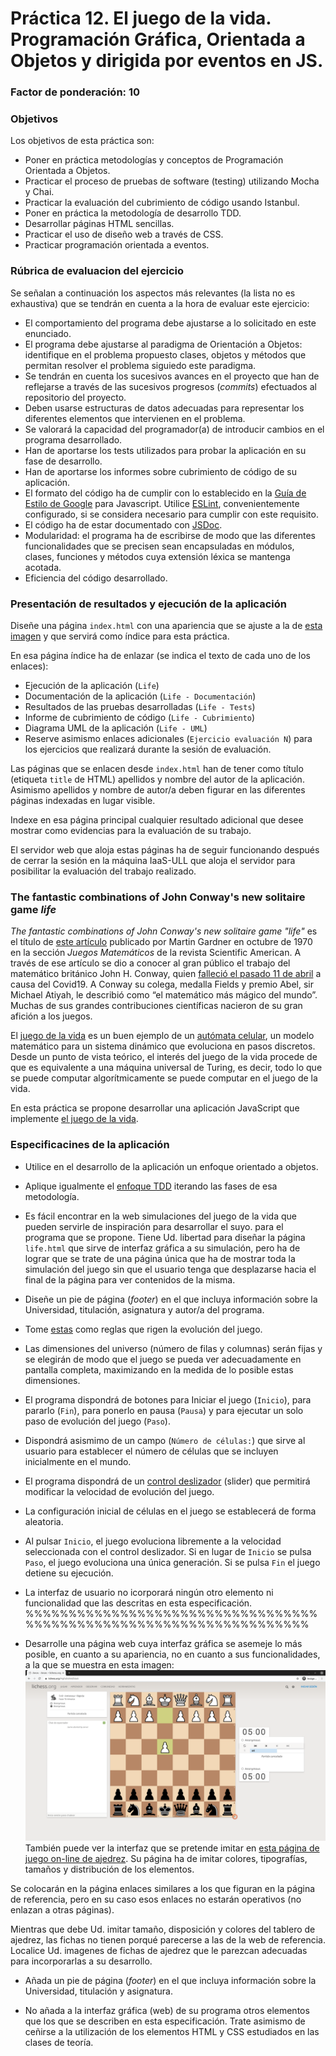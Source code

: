 # Práctica 12. El juego de la vida. Programación Gráfica,  Orientada a Objetos y dirigida por eventos en JS.
### Factor de ponderación: 10

### Objetivos

Los objetivos de esta práctica son:

* Poner en práctica metodologías y conceptos de Programación Orientada a Objetos.
* Practicar el proceso de pruebas de software (testing) utilizando Mocha y Chai.
* Practicar la evaluación del cubrimiento de código usando Istanbul.
* Poner en práctica la metodología de desarrollo TDD.
* Desarrollar páginas HTML sencillas.
* Practicar el uso de diseño web a través de CSS.
* Practicar programación orientada a eventos.

### Rúbrica de evaluacion del ejercicio
Se señalan a continuación los aspectos más relevantes (la lista no es exhaustiva)
que se tendrán en cuenta a la hora de evaluar este ejercicio:
* El comportamiento del programa debe ajustarse a lo solicitado en este enunciado.
* El programa debe ajustarse al paradigma de Orientación a Objetos: identifique en el problema propuesto clases, objetos y métodos que permitan resolver el problema siguiedo este paradigma.
* Se tendrán en cuenta los sucesivos avances en el proyecto que han de reflejarse a través de las sucesivos progresos (*commits*) efectuados al repositorio del proyecto.
* Deben usarse estructuras de datos adecuadas para representar los diferentes elementos que intervienen en el problema.
* Se valorará la capacidad del programador(a) de introducir cambios en el programa desarrollado.
* Han de aportarse los tests utilizados para probar la aplicación en su fase de desarrollo.
* Han de aportarse los informes sobre cubrimiento de código de su aplicación.
* El formato del código ha de cumplir con lo establecido en la [Guía de Estilo de Google](https://google.github.io/styleguide/jsguide.html)
para Javascript. Utilice [ESLint](https://eslint.org/), convenientemente configurado, si se considera necesario para cumplir con este requisito.
* El código ha de estar documentado con [JSDoc](https://jsdoc.app/).
* Modularidad: el programa ha de escribirse de modo que las diferentes funcionalidades
que se precisen sean encapsuladas en módulos, clases, funciones y métodos cuya extensión léxica se
mantenga acotada.
* Eficiencia del código desarrollado.

### Presentación de resultados y ejecución de la aplicación
Diseñe una página `index.html` con una apariencia que se ajuste a la de 
[esta imagen](https://raw.githubusercontent.com/fsande/PAI-Labs-Public-Data/master/img/index-html.png)
y que servirá como índice para esta práctica.

En esa página índice ha de enlazar (se indica el texto de cada uno de los enlaces):

* Ejecución de la aplicación (`Life`)
* Documentación de la aplicación (`Life - Documentación`)
* Resultados de las pruebas desarrolladas (`Life - Tests`)
* Informe de cubrimiento de código (`Life - Cubrimiento`)
* Diagrama UML de la aplicación (`Life - UML`)
* Reserve asimismo enlaces adicionales (`Ejercicio evaluación N`) para los ejercicios que realizará
  durante la sesión de evaluación.

Las páginas que se enlacen desde `index.html` han de tener como título (etiqueta
`title` de HTML) apellidos y nombre del autor de la aplicación. 
Asimismo apellidos y nombre de autor/a deben figurar en las diferentes páginas indexadas en lugar visible.

Indexe en esa página principal cualquier resultado adicional que desee mostrar como evidencias para la evaluación de su trabajo.

El servidor web que aloja estas páginas ha de seguir funcionando después de cerrar la sesión en la máquina
IaaS-ULL que aloja el servidor para posibilitar la evaluación del trabajo realizado.

### The fantastic combinations of John Conway's new solitaire game *life*

*The fantastic combinations of John Conway's new solitaire game "life"* es el título de 
[este artículo](http://www.ibiblio.org/lifepatterns/october1970.html)
publicado por Martin Gardner en octubre de 1970 en la sección *Juegos Matemáticos*
de la revista Scientific American.
A través de ese artículo se dio a conocer al gran público el trabajo del matemático británico John H. Conway,
quien [falleció el pasado 11 de abril](https://www.nytimes.com/2020/04/15/technology/john-horton-conway-dead-coronavirus.html) a causa del Covid19.
A Conway su colega, medalla Fields y premio Abel, sir Michael Atiyah, le describió como “el matemático más mágico del mundo”. 
Muchas de sus grandes contribuciones científicas nacieron de su gran afición a los juegos.

El [juego de la vida](https://en.wikipedia.org/wiki/Conway's_Game_of_Life) es un buen ejemplo de un 
[autómata celular](https://mathworld.wolfram.com/GameofLife.html), 
un modelo matemático para un sistema dinámico que evoluciona en pasos discretos.
Desde un punto de vista teórico, el interés del juego de la vida procede de que 
es equivalente a una máquina universal de Turing, es decir, todo lo que se puede computar 
algorítmicamente se puede computar en el juego de la vida.

En esta práctica se propone desarrollar una aplicación JavaScript que implemente 
[el juego de la vida](http://www.scholarpedia.org/article/Game_of_Life).

### Especificacines de la aplicación

* Utilice en el desarrollo de la aplicación un enfoque orientado a objetos.

* Aplique igualmente el
[enfoque TDD](https://en.wikipedia.org/wiki/Test-driven_development) 
iterando las fases de esa metodología.

* Es fácil encontrar en la web simulaciones del juego de la vida que pueden servirle de inspiración para desarrollar el suyo.
para el programa que se propone.
  Tiene Ud. libertad para diseñar la página `life.html` que sirve de interfaz gráfica a su simulación, pero ha
	de lograr que se trate de una página única que ha de mostrar toda la simulación del juego sin que el usuario
	tenga que desplazarse hacia el final de la página para ver contenidos de la misma.

* Diseñe un pie de página (*footer*) en el que incluya información sobre la Universidad,
  titulación, asignatura y autor/a del programa.

* Tome [estas](https://en.wikipedia.org/wiki/Conway's_Game_of_Life#Rules) 
  como reglas que rigen la evolución del juego.

* Las dimensiones del universo (número de filas y columnas) serán fijas y se elegirán de modo que el
  juego se pueda ver adecuadamente en pantalla completa, maximizando en la medida de lo posible estas dimensiones.

* El programa dispondrá de botones para Iniciar el juego (`Inicio`), para pararlo (`Fin`),
  para ponerlo en pausa (`Pausa`) y para ejecutar un solo paso de evolución del juego (`Paso`).

* Dispondrá asismimo de un campo (`Número de células:`) que sirve al usuario para establecer el número de
  células que se incluyen inicialmente en el mundo.

* El programa dispondrá de un [control deslizador](https://developer.mozilla.org/en-US/docs/Web/HTML/Element/input/range) (slider) 
  que permitirá modificar la velocidad de evolución del juego.

* La configuración inicial de células en el juego se establecerá de forma aleatoria.

* Al pulsar `Inicio`, el juego evoluciona libremente a la velocidad seleccionada con el control deslizador.
  Si en lugar de `Inicio` se pulsa `Paso`, el juego evoluciona una única generación.
	Si se pulsa `Fin` el juego detiene su ejecución.

* La interfaz de usuario no icorporará ningún otro elemento ni funcionalidad que las descritas en
      esta especificación.
%%%%%%%%%%%%%%%%%%%%%%%%%%%%%%%%%%%%%%%%%%%%%%%%%%%%%%%%%%%%%%%%%%%


* Desarrolle una página web cuya interfaz gráfica se asemeje lo más posible, en cuanto a su apariencia, no en
  cuanto a sus funcionalidades, a la que se muestra en esta imagen:
![Ajedrez](https://raw.githubusercontent.com/fsande/PAI-Labs-Public-Data/master/img/p11_Chess/chess.png "Ajedrez")
  También puede ver la interfaz que se pretende imitar en [esta página de juego on-line de ajedrez](https://lichess.org/MgfoDUSW/black).
	Su página ha de imitar colores, tipografías, tamaños y distribución de los elementos.

Se colocarán en la página enlaces similares a los que figuran en la página de referencia, pero en su caso
	esos enlaces no estarán operativos (no enlazan a otras páginas).

Mientras que debe Ud. imitar tamaño, disposición y colores del tablero de ajedrez, las fichas no tienen porqué
	parecerse a las de la web de referencia. Localice Ud. imagenes de fichas de ajedrez que le parezcan
	adecuadas para incorporarlas a su desarrollo.

* Añada un pie de página (*footer*) en el que incluya información sobre la Universidad,
  titulación y asignatura.


* No añada a la interfaz gráfica (web) de su programa otros elementos que los que se describen en esta especificación.
  Trate asimismo de ceñirse a la utilización de los elementos HTML y CSS estudiados en las clases de teoría.
